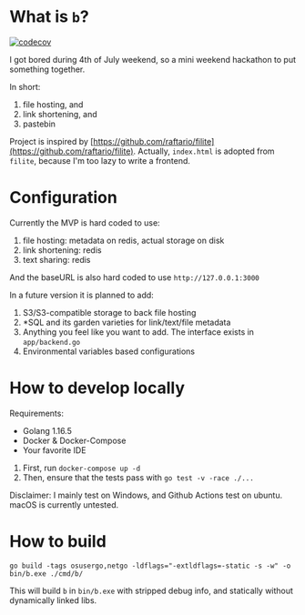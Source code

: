 # What is `b`?
[![codecov](https://codecov.io/gh/zllovesuki/b/branch/main/graph/badge.svg?token=LJHGK83MNI)](https://codecov.io/gh/zllovesuki/b)

I got bored during 4th of July weekend, so a mini weekend hackathon to put something together.

In short:

1. file hosting, and
2. link shortening, and
3. pastebin

Project is inspired by [https://github.com/raftario/filite](https://github.com/raftario/filite). Actually, `index.html` is adopted from `filite`, because I'm too lazy to write a frontend.

# Configuration

Currently the MVP is hard coded to use:

1. file hosting: metadata on redis, actual storage on disk
2. link shortening: redis
3. text sharing: redis

And the baseURL is also hard coded to use `http://127.0.0.1:3000`

In a future version it is planned to add:

1. S3/S3-compatible storage to back file hosting
2. *SQL and its garden varieties for link/text/file metadata
3. Anything you feel like you want to add. The interface exists in `app/backend.go`
4. Environmental variables based configurations

# How to develop locally

Requirements:
- Golang 1.16.5
- Docker & Docker-Compose
- Your favorite IDE

1. First, run `docker-compose up -d`
2. Then, ensure that the tests pass with `go test -v -race ./...`

Disclaimer: I mainly test on Windows, and Github Actions test on ubuntu. macOS is currently untested.

# How to build

`go build -tags osusergo,netgo -ldflags="-extldflags=-static -s -w" -o bin/b.exe ./cmd/b/`

This will build `b` in `bin/b.exe` with stripped debug info, and statically without dynamically linked libs.
